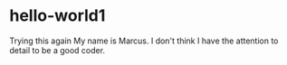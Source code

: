 # hello-world1
Trying this again
My name is Marcus. I don't think I have the attention to detail to be a good coder.
